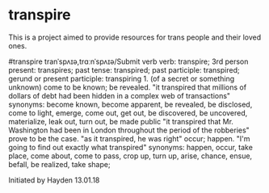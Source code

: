 # transpire
This is a project aimed to provide resources for trans people and their loved ones. 

#transpire
tranˈspʌɪə,trɑːnˈspʌɪə/Submit
verb
verb: transpire; 3rd person present: transpires; past tense: transpired; past participle: transpired; gerund or present participle: transpiring
1.
(of a secret or something unknown) come to be known; be revealed.
"it transpired that millions of dollars of debt had been hidden in a complex web of transactions"
synonyms:	become known, become apparent, be revealed, be disclosed, come to light, emerge, come out, get out, be discovered, be uncovered, materialize, leak out, turn out, be made public
"it transpired that Mr. Washington had been in London throughout the period of the robberies"
prove to be the case.
"as it transpired, he was right"
occur; happen.
"I'm going to find out exactly what transpired"
synonyms:	happen, occur, take place, come about, come to pass, crop up, turn up, arise, chance, ensue, befall, be realized, take shape; 

Initiated by Hayden 13.01.18